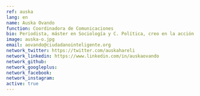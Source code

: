 ```yaml
---
ref: auska
lang: en
name: Auska Ovando
function: Coordinadora de Comunicaciones
bio: Periodista, máster en Sociología y C. Política, creo en la acción colectiva para el cambio social!
image: auska-o.jpg
email: aovando@ciudadanointeligente.org
network_twitter: https://twitter.com/auskahareli
network_linkedin: https://www.linkedin.com/in/auskaovando
network_github:
network_googleplus:
network_facebook:
network_instagram:
active: true
---
```

